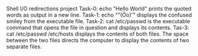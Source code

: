 Shell I/O redirections project
Task-0: echo "Hello World" prints the quoted words as output in a new line.
Task-1: echo "\"(Ôo)'" displays the confused smiley from the executable file.
Task-2: cat /etc/passwd is the executable command that opens the file in question and displays its contents.
Tas-3: cat /etc/passwd /etc/hosts displays the contents of both files. The space between the two files directs the computer to display the contents of two separate files.
